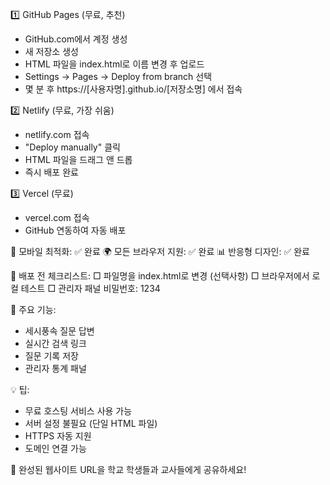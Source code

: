 

1️⃣ GitHub Pages (무료, 추천)
   - GitHub.com에서 계정 생성
   - 새 저장소 생성
   - HTML 파일을 index.html로 이름 변경 후 업로드
   - Settings → Pages → Deploy from branch 선택
   - 몇 분 후 https://[사용자명].github.io/[저장소명] 에서 접속

2️⃣ Netlify (무료, 가장 쉬움)
   - netlify.com 접속
   - "Deploy manually" 클릭
   - HTML 파일을 드래그 앤 드롭
   - 즉시 배포 완료

3️⃣ Vercel (무료)
   - vercel.com 접속
   - GitHub 연동하여 자동 배포

📱 모바일 최적화: ✅ 완료
🌍 모든 브라우저 지원: ✅ 완료
📊 반응형 디자인: ✅ 완료

🔧 배포 전 체크리스트:
□ 파일명을 index.html로 변경 (선택사항)
□ 브라우저에서 로컬 테스트
□ 관리자 패널 비밀번호: 1234

🎯 주요 기능:
- 세시풍속 질문 답변
- 실시간 검색 링크
- 질문 기록 저장
- 관리자 통계 패널

💡 팁:
- 무료 호스팅 서비스 사용 가능
- 서버 설정 불필요 (단일 HTML 파일)
- HTTPS 자동 지원
- 도메인 연결 가능

🌟 완성된 웹사이트 URL을 학교 학생들과 교사들에게 공유하세요!
